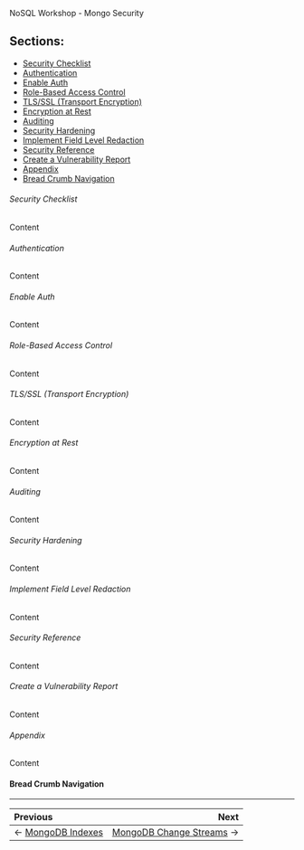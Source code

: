 NoSQL Workshop - Mongo Security

## Sections:

* [Security Checklist](#security-checklist)
* [Authentication](#authentication)
* [Enable Auth](#enable-auth)
* [Role-Based Access Control](#role-based-access-control)
* [TLS/SSL (Transport Encryption)](#tls/ssl-(transport-encryption))
* [Encryption at Rest](#encryption-at-rest)
* [Auditing](#auditing)
* [Security Hardening](#security-hardening)
* [Implement Field Level Redaction](#implement-field-level-redaction)
* [Security Reference](#security-reference)
* [Create a Vulnerability Report](#create-a-vulnerability-report)
* [Appendix](#appendix)
* [Bread Crumb Navigation](#bread-crumb-navigation)

###### Security Checklist

Content

###### Authentication

Content

###### Enable Auth

Content

###### Role-Based Access Control

Content

###### TLS/SSL (Transport Encryption)

Content

###### Encryption at Rest

Content

###### Auditing

Content

###### Security Hardening

Content

###### Implement Field Level Redaction

Content

###### Security Reference

Content

###### Create a Vulnerability Report

Content

###### Appendix

Content

#### Bread Crumb Navigation
_________________________

Previous | Next
:------- | ---:
← [MongoDB Indexes](./mongodb_indexes.md) | [MongoDB Change Streams](./mongodb_change_streams.md) →
